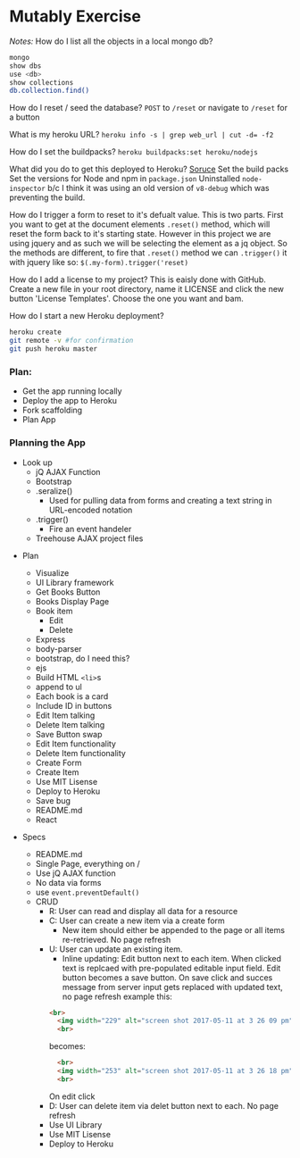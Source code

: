 # Mutably Exercise

*Notes:*
How do I list all the objects in a local mongo db?
```bash
mongo
show dbs
use <db>
show collections
db.collection.find()
```

How do I reset / seed the database?
`POST` to `/reset` or navigate to `/reset` for a button

What is my heroku URL?
`heroku info -s | grep web_url | cut -d= -f2`

How do I set the buildpacks?
`heroku buildpacks:set heroku/nodejs`

What did you do to get this deployed to Heroku?
  [Soruce](https://devcenter.heroku.com/articles/troubleshooting-node-deploys)
  Set the build packs
  Set the versions for Node and npm in `package.json`
  Uninstalled `node-inspector` b/c I think it was using an old version of `v8-debug` which was preventing the build.

How do I trigger a form to reset to it's defualt value.
  This is two parts. First you want to get at the document elements `.reset()` method, which will reset the form back to it's starting state. However in this project we are using jquery and as such we will be selecting the element as a jq object. So the methods are different, to fire that `.reset()` method we can `.trigger()` it with jquery like so: `$(.my-form).trigger('reset)`

How do I add a license to my project?
  This is eaisly done with GitHub. Create a new file in your root directory, name it LICENSE and click the new button 'License Templates'. Choose the one you want and bam.

How do I start a new Heroku deployment?
```bash
heroku create
git remote -v #for confirmation
git push heroku master
```

### Plan:
  * Get the app running locally
  * Deploy the app to Heroku
  * Fork scaffolding
  * Plan App


### Planning the App
* Look up
  * jQ AJAX Function
  * Bootstrap
  * .seralize()
    * Used for pulling data from forms and creating a text string in URL-encoded notation
  * .trigger()
    * Fire an event handeler
  * Treehouse AJAX project files

- Plan
  * Visualize
  * UI Library framework
  * Get Books Button
  * Books Display Page
  * Book item
    * Edit
    * Delete
  * Express
  * body-parser
  * bootstrap, do I need this?
  * ejs
  * Build HTML `<li>`s
  * append to ul
  * Each book is a card
  * Include ID in buttons
  * Edit Item talking
  * Delete Item talking
  * Save Button swap
  * Edit Item functionality
  * Delete Item functionality
  * Create Form
  * Create Item
  * Use MIT Lisense
  * Deploy to Heroku
  * Save bug
  * README.md

  - React

- Specs
  - README.md
  * Single Page, everything on /
  * Use jQ AJAX function
  * No data via forms
  * use `event.preventDefault()`
  - CRUD
    * R: User can read and display all data for a resource
    * C: User can create a new item via a create form
      * New item should either be appended to the page or all items re-retrieved. No page refresh
    * U: User can update an existing item.
      * Inline updating: Edit button next to each item. When clicked text is replcaed with pre-populated editable input field. Edit button becomes a save button. On save click and succes message from server input gets replaced with updated text, no page refresh
      example this:
      ```html
      <br>
        <img width="229" alt="screen shot 2017-05-11 at 3 26 09 pm" src="https://cloud.githubusercontent.com/assets/3010270/25974508/4ac57980-365e-11e7-8b1f-6cf9eefaac22.png">
        <br>
      ```
        becomes:
      ```html
        <br>
        <img width="253" alt="screen shot 2017-05-11 at 3 26 18 pm" src="https://cloud.githubusercontent.com/assets/3010270/25974512/5024433e-365e-11e7-802f-c60afacddecd.png">
        <br>
      ```
      On edit click
    * D: User can delete item via delet button next to each. No page refresh
    * Use UI Library
    - Use MIT Lisense
    - Deploy to Heroku

